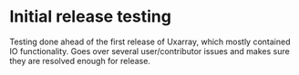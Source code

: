 # Initial release testing

Testing done ahead of the first release of Uxarray, which mostly contained IO functionality. Goes over several user/contributor issues and makes sure they are resolved enough for release.